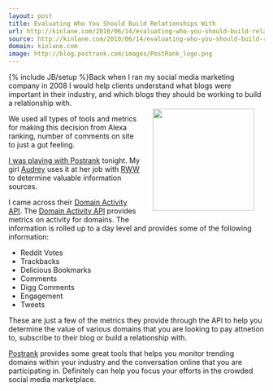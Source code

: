 ```yaml
---
layout: post
title: Evaluating Who You Should Build Relationships With
url: http://kinlane.com/2010/06/14/evaluating-who-you-should-build-relationships-with/
source: http://kinlane.com/2010/06/14/evaluating-who-you-should-build-relationships-with/
domain: kinlane.com
image: http://blog.postrank.com/images/PostRank_logo.png
---
```

{% include JB/setup %}Back when I ran my social media marketing company in 2008 I would help clients understand what blogs were important in their industry, and which blogs they should be working to build a relationship with.<img style="padding: 20px;" title="PostRank" src="http://blog.postrank.com/images/PostRank_logo.png" alt="" width="200" height="200" align="right" /></a><p></p>
We used all types of tools and metrics for making this decision from Alexa ranking, number of comments on site to just a gut feeling.<a href="http://www.postrank.com"><p></p>
I was playing with <a href="http://www.postrank.com/">Postrank</a> tonight. My girl <a href="http://www.audreywatters.com">Audrey</a> uses it at her job with <a href="http://www.readwriteweb.com">RWW</a> to determine valuable information sources.<p></p>
I came across their <a href="http://apidocs.postrank.com/Domain-Activity">Domain Activity API</a>. The <a href="http://apidocs.postrank.com/Domain-Activity">Domain Activity API</a> provides metrics on activity for domains.  The information is rolled up to a day level and provides some of the following information:
<ul class="mainlist">
	<li>Reddit Votes</li>
	<li>Trackbacks</li>
	<li>Delicious Bookmarks</li>
	<li>Comments</li>
	<li>Digg Comments</li>
	<li>Engagement</li>
	<li>Tweets</li>
</ul>
These are just a few of the metrics they provide through the API to help you determine the value of various domains that you are looking to pay attnetion to, subscribe to their blog or build a relationship with.<p></p>
<a href="http://www.postrank.com/">Postrank</a> provides some great tools that helps you monitor trending domains within your industry and the conversation online that you are participating in. Definitely can help you focus your efforts in the crowded social media marketplace.